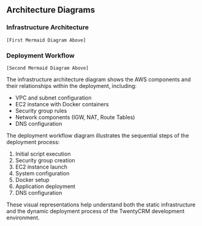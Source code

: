 ## Architecture Diagrams

### Infrastructure Architecture
```mermaid
[First Mermaid Diagram Above]
```

### Deployment Workflow
```mermaid
[Second Mermaid Diagram Above]
```

The infrastructure architecture diagram shows the AWS components and their relationships within the deployment, including:
- VPC and subnet configuration
- EC2 instance with Docker containers
- Security group rules
- Network components (IGW, NAT, Route Tables)
- DNS configuration

The deployment workflow diagram illustrates the sequential steps of the deployment process:
1. Initial script execution
2. Security group creation
3. EC2 instance launch
4. System configuration
5. Docker setup
6. Application deployment
7. DNS configuration

These visual representations help understand both the static infrastructure and the dynamic deployment process of the TwentyCRM development environment.
